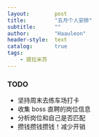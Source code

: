 ```yaml
---
layout:        post
title:         "五月个人安排"
subtitle:      ""
author:        "Haauleon"
header-style:  text
catalog:       true
tags:
    - 提拉米苏
---
```


### TODO
- 坚持周末去练车场打卡
- 收集 boss 直聘的岗位信息
- 分析岗位和自己是否匹配
- 攒钱攒钱攒钱！减少开销